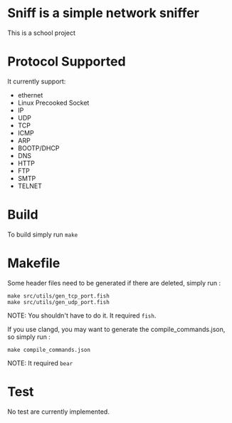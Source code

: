 # Sniff is a simple network sniffer

This is a school project

# Protocol Supported

It currently support:

- ethernet
- Linux Precooked Socket
- IP
- UDP
- TCP
- ICMP
- ARP
- BOOTP/DHCP
- DNS
- HTTP
- FTP
- SMTP
- TELNET

# Build

To build simply run ```make```

# Makefile

Some header files need to be generated if there are deleted, simply run :
```
make src/utils/gen_tcp_port.fish
make src/utils/gen_udp_port.fish
```
NOTE: You shouldn't have to do it. It required ```fish```.

If you use clangd, you may want to generate the compile_commands.json, so simply run :

```
make compile_commands.json
```
NOTE: It required ```bear```

# Test

No test are currently implemented.
